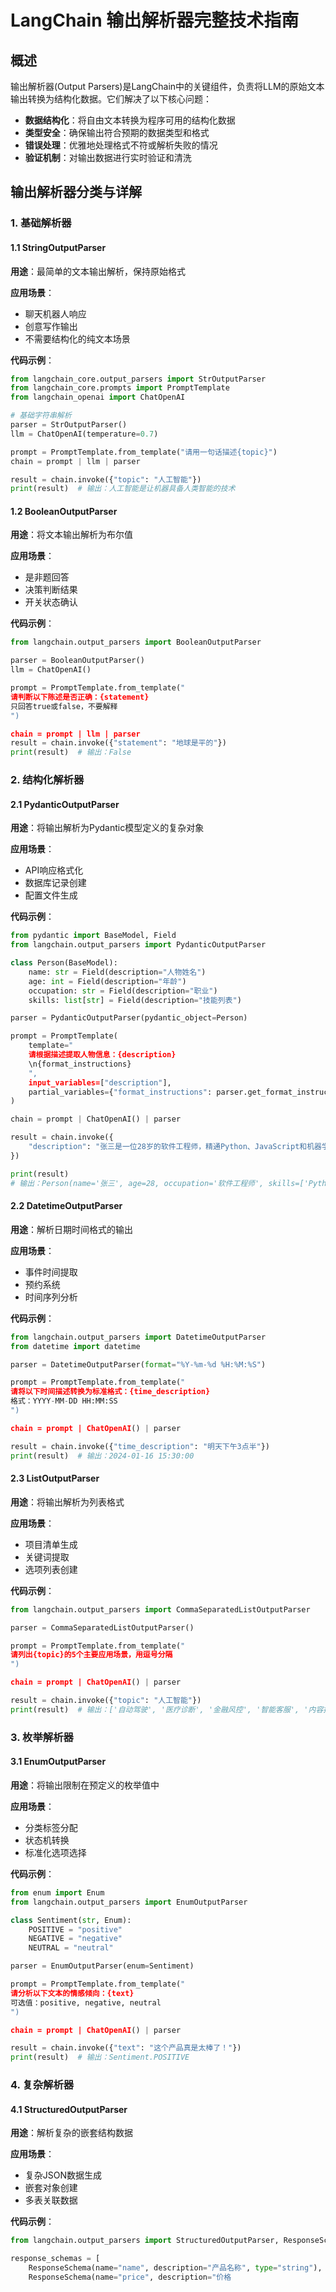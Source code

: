# LangChain 输出解析器完整技术指南

## 概述

输出解析器(Output Parsers)是LangChain中的关键组件，负责将LLM的原始文本输出转换为结构化数据。它们解决了以下核心问题：

- **数据结构化**：将自由文本转换为程序可用的结构化数据
- **类型安全**：确保输出符合预期的数据类型和格式
- **错误处理**：优雅地处理格式不符或解析失败的情况
- **验证机制**：对输出数据进行实时验证和清洗

## 输出解析器分类与详解

### 1. 基础解析器

#### 1.1 StringOutputParser
**用途**：最简单的文本输出解析，保持原始格式

**应用场景**：
- 聊天机器人响应
- 创意写作输出
- 不需要结构化的纯文本场景

**代码示例**：
```python
from langchain_core.output_parsers import StrOutputParser
from langchain_core.prompts import PromptTemplate
from langchain_openai import ChatOpenAI

# 基础字符串解析
parser = StrOutputParser()
llm = ChatOpenAI(temperature=0.7)

prompt = PromptTemplate.from_template("请用一句话描述{topic}")
chain = prompt | llm | parser

result = chain.invoke({"topic": "人工智能"})
print(result)  # 输出：人工智能是让机器具备人类智能的技术
```

#### 1.2 BooleanOutputParser
**用途**：将文本输出解析为布尔值

**应用场景**：
- 是非题回答
- 决策判断结果
- 开关状态确认

**代码示例**：
```python
from langchain.output_parsers import BooleanOutputParser

parser = BooleanOutputParser()
llm = ChatOpenAI()

prompt = PromptTemplate.from_template("
请判断以下陈述是否正确：{statement}
只回答true或false，不要解释
")

chain = prompt | llm | parser
result = chain.invoke({"statement": "地球是平的"})
print(result)  # 输出：False
```

### 2. 结构化解析器

#### 2.1 PydanticOutputParser
**用途**：将输出解析为Pydantic模型定义的复杂对象

**应用场景**：
- API响应格式化
- 数据库记录创建
- 配置文件生成

**代码示例**：
```python
from pydantic import BaseModel, Field
from langchain.output_parsers import PydanticOutputParser

class Person(BaseModel):
    name: str = Field(description="人物姓名")
    age: int = Field(description="年龄")
    occupation: str = Field(description="职业")
    skills: list[str] = Field(description="技能列表")

parser = PydanticOutputParser(pydantic_object=Person)

prompt = PromptTemplate(
    template="
    请根据描述提取人物信息：{description}
    \n{format_instructions}
    ",
    input_variables=["description"],
    partial_variables={"format_instructions": parser.get_format_instructions()}
)

chain = prompt | ChatOpenAI() | parser

result = chain.invoke({
    "description": "张三是一位28岁的软件工程师，精通Python、JavaScript和机器学习"
})

print(result)
# 输出：Person(name='张三', age=28, occupation='软件工程师', skills=['Python', 'JavaScript', '机器学习'])
```

#### 2.2 DatetimeOutputParser
**用途**：解析日期时间格式的输出

**应用场景**：
- 事件时间提取
- 预约系统
- 时间序列分析

**代码示例**：
```python
from langchain.output_parsers import DatetimeOutputParser
from datetime import datetime

parser = DatetimeOutputParser(format="%Y-%m-%d %H:%M:%S")

prompt = PromptTemplate.from_template("
请将以下时间描述转换为标准格式：{time_description}
格式：YYYY-MM-DD HH:MM:SS
")

chain = prompt | ChatOpenAI() | parser

result = chain.invoke({"time_description": "明天下午3点半"})
print(result)  # 输出：2024-01-16 15:30:00
```

#### 2.3 ListOutputParser
**用途**：将输出解析为列表格式

**应用场景**：
- 项目清单生成
- 关键词提取
- 选项列表创建

**代码示例**：
```python
from langchain.output_parsers import CommaSeparatedListOutputParser

parser = CommaSeparatedListOutputParser()

prompt = PromptTemplate.from_template("
请列出{topic}的5个主要应用场景，用逗号分隔
")

chain = prompt | ChatOpenAI() | parser

result = chain.invoke({"topic": "人工智能"})
print(result)  # 输出：['自动驾驶', '医疗诊断', '金融风控', '智能客服', '内容推荐']
```

### 3. 枚举解析器

#### 3.1 EnumOutputParser
**用途**：将输出限制在预定义的枚举值中

**应用场景**：
- 分类标签分配
- 状态机转换
- 标准化选项选择

**代码示例**：
```python
from enum import Enum
from langchain.output_parsers import EnumOutputParser

class Sentiment(str, Enum):
    POSITIVE = "positive"
    NEGATIVE = "negative"
    NEUTRAL = "neutral"

parser = EnumOutputParser(enum=Sentiment)

prompt = PromptTemplate.from_template("
请分析以下文本的情感倾向：{text}
可选值：positive, negative, neutral
")

chain = prompt | ChatOpenAI() | parser

result = chain.invoke({"text": "这个产品真是太棒了！"})
print(result)  # 输出：Sentiment.POSITIVE
```

### 4. 复杂解析器

#### 4.1 StructuredOutputParser
**用途**：解析复杂的嵌套结构数据

**应用场景**：
- 复杂JSON数据生成
- 嵌套对象创建
- 多表关联数据

**代码示例**：
```python
from langchain.output_parsers import StructuredOutputParser, ResponseSchema

response_schemas = [
    ResponseSchema(name="name", description="产品名称", type="string"),
    ResponseSchema(name="price", description="价格